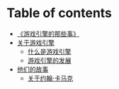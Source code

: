 # Table of contents

* [《游戏引擎的那些事》](README.md)
* [关于游戏引擎]()
  * [什么是游戏引擎](/关于游戏引擎/什么是游戏引擎.md)
  * [游戏引擎的发展](/关于游戏引擎/游戏引擎的发展.md)
* [他们的故事]()
  * [关于约翰·卡马克](/他们的故事/关于约翰·卡马克.md)
